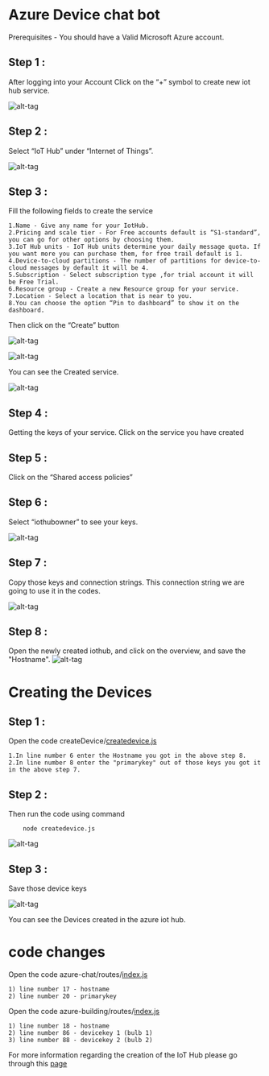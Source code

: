 # Azure Device chat bot

Prerequisites - You should have a Valid Microsoft Azure account.

## Step 1 : 
After logging into your Account Click on the “+” symbol to create new iot hub service. 

![alt-tag](https://github.com/shyampurk/bldg-mgmt-azure-iot/blob/master/screenshots/azure/acb_1.png)

## Step 2 :
Select “IoT Hub” under “Internet of Things”.

![alt-tag](https://github.com/shyampurk/bldg-mgmt-azure-iot/blob/master/screenshots/azure/acb_2.png)

## Step 3 : 
Fill the following fields to create the service

	1.Name - Give any name for your IotHub.
	2.Pricing and scale tier - For Free accounts default is “S1-standard”, you can go for other options by choosing them.
	3.IoT Hub units - IoT Hub units determine your daily message quota. If you want more you can purchase them, for free trail default is 1.
	4.Device-to-cloud partitions - The number of partitions for device-to-cloud messages by default it will be 4.
	5.Subscription - Select subscription type ,for trial account it will be Free Trial.
	6.Resource group - Create a new Resource group for your service.
	7.Location - Select a location that is near to you.
	8.You can choose the option “Pin to dashboard” to show it on the dashboard.
	
Then click on the “Create” button

![alt-tag](https://github.com/shyampurk/bldg-mgmt-azure-iot/blob/master/screenshots/azure/acb_3.png)

![alt-tag](https://github.com/shyampurk/bldg-mgmt-azure-iot/blob/master/screenshots/azure/acb_4.png)

You can see the Created service.

![alt-tag](https://github.com/shyampurk/bldg-mgmt-azure-iot/blob/master/screenshots/azure/acb_5.png)


## Step 4 : 
Getting the keys of your service.
	Click on the service you have created
## Step 5 : 
Click on the “Shared access policies”

## Step 6 :
Select “iothubowner” to see your keys.

![alt-tag](https://github.com/shyampurk/bldg-mgmt-azure-iot/blob/master/screenshots/azure/acb_6.png)

## Step 7 : 
Copy those keys and connection strings.
This connection string we are going to use it in the codes.

![alt-tag](https://github.com/shyampurk/bldg-mgmt-azure-iot/blob/master/screenshots/azure/acb_7.png)


## Step 8 : 
Open the newly created iothub, and click on the overview, and save the "Hostname".
![alt-tag](https://github.com/shyampurk/bldg-mgmt-azure-iot/blob/master/screenshots/azure/acb_8.png)


# Creating the Devices

## Step 1 : 
Open the code createDevice/[createdevice.js](https://github.com/shyampurk/bldg-mgmt-azure-iot/blob/master/createDevice/createdevice.js)

	1.In line number 6 enter the Hostname you got in the above step 8.
	2.In line number 8 enter the "primarykey" out of those keys you got it in the above step 7.

## Step 2 : 
Then run the code using command

		node createdevice.js

![alt-tag](https://github.com/shyampurk/bldg-mgmt-azure-iot/blob/master/screenshots/code/azc1.png)

## Step 3 : 
Save those device keys

![alt-tag](https://github.com/shyampurk/bldg-mgmt-azure-iot/blob/master/screenshots/azure/acb_9.png)
 
You can see the Devices created in the azure iot hub.

# code changes

Open the code azure-chat/routes/[index.js](https://github.com/shyampurk/bldg-mgmt-azure-iot/blob/master/azure-chat/routes/index.js)

	1) line number 17 - hostname
	2) line number 20 - primarykey
	
Open the code azure-building/routes/[index.js](https://github.com/shyampurk/bldg-mgmt-azure-iot/blob/master/azure-building/routes/index.js)

	1) line number 18 - hostname
	2) line number 86 - devicekey 1 (bulb 1)
	3) line number 88 - devicekey 2 (bulb 2)


For more information regarding the creation of the IoT Hub please go through this [page](https://docs.microsoft.com/en-us/azure/iot-hub/iot-hub-node-node-getstarted)



